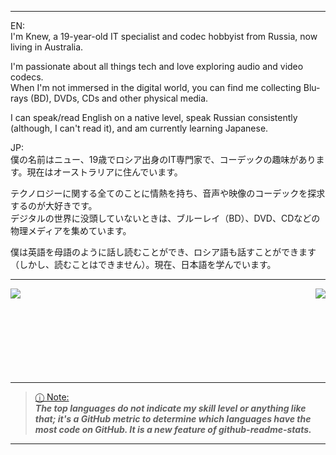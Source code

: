 _____________________________________________________________________________________________________________
EN:<br> 
I'm Knew, a 19-year-old IT specialist and codec hobbyist from Russia, now living in Australia.
 
I'm passionate about all things tech and love exploring audio and video codecs.<br> 
When I'm not immersed in the digital world, you can find me collecting Blu-rays (BD), DVDs, CDs and other physical media.

I can speak/read English on a native level, speak Russian consistently (although, I can't read it), and am currently learning Japanese.

JP:<br>
僕の名前はニュー、19歳でロシア出身のIT専門家で、コーデックの趣味があります。現在はオーストラリアに住んでいます。

テクノロジーに関する全てのことに情熱を持ち、音声や映像のコーデックを探求するのが大好きです。<br>
デジタルの世界に没頭していないときは、ブルーレイ（BD）、DVD、CDなどの物理メディアを集めています。

僕は英語を母語のように話し読むことができ、ロシア語も話すことができます（しかし、読むことはできません）。現在、日本語を学んでいます。
_____________________________________________________________________________________________________________

<picture>

<source 
  srcset="https://github-readme-stats.vercel.app/api?username=knewest&show_icons=true&theme=dark"
  media="(prefers-color-scheme: dark)"
/>
<source
  srcset="https://github-readme-stats.vercel.app/api?username=knewest&show_icons=true"
  media="(prefers-color-scheme: dark), (prefers-color-scheme: no-preference)"
/>
<img align="right" img src="https://github-readme-stats.vercel.app/api?username=knewest&show_icons=true" />

</picture>
<picture>

<source 
  srcset="https://github-readme-stats.vercel.app/api/top-langs/?username=knewest&langs_count=8&theme=dark"
  media="(prefers-color-scheme: dark)"
/>
<source
  srcset="https://github-readme-stats.vercel.app/api/top-langs/?username=knewest&langs_count=8&theme=dark"
  media="(prefers-color-scheme: dark), (prefers-color-scheme: no-preference)"
/>
<img align="left" img src="https://github-readme-stats.vercel.app/api/top-langs/?username=knewest&langs_count=8&theme=dark" />

</picture> 
<br><br><br><br><br><br><br><br>

_____________________________________________________________________________________________________________

> [ⓘ Note:]() <br>
***The top languages do not indicate my skill level or anything like that; it's a GitHub metric to determine which languages have the most code on GitHub. It is a new feature of github-readme-stats.***  


_____________________________________________________________________________________________________________

